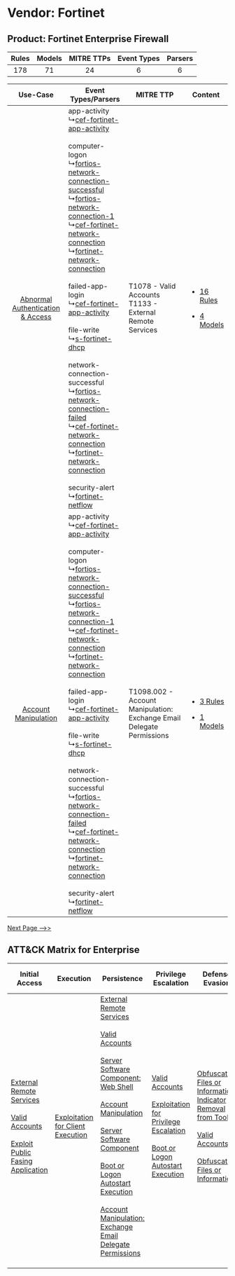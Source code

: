 Vendor: Fortinet
================
Product: Fortinet Enterprise Firewall
-------------------------------------
| Rules | Models | MITRE TTPs | Event Types | Parsers |
|:-----:|:------:|:----------:|:-----------:|:-------:|
|  178  |   71   |     24     |      6      |    6    |

|    Use-Case    | Event Types/Parsers    | MITRE TTP    | Content    |
|:----:| ---- | ---- | ---- |
| [Abnormal Authentication & Access](../../../UseCases/uc_abnormal_authentication_&_access.md) |  app-activity<br> ↳[cef-fortinet-app-activity](Ps/pC_ceffortinetappactivity.md)<br><br> computer-logon<br> ↳[fortios-network-connection-successful](Ps/pC_fortiosnetworkconnectionsuccessful.md)<br> ↳[fortios-network-connection-1](Ps/pC_fortiosnetworkconnection1.md)<br> ↳[cef-fortinet-network-connection](Ps/pC_ceffortinetnetworkconnection.md)<br> ↳[fortinet-network-connection](Ps/pC_fortinetnetworkconnection.md)<br><br> failed-app-login<br> ↳[cef-fortinet-app-activity](Ps/pC_ceffortinetappactivity.md)<br><br> file-write<br> ↳[s-fortinet-dhcp](Ps/pC_sfortinetdhcp.md)<br><br> network-connection-successful<br> ↳[fortios-network-connection-failed](Ps/pC_fortiosnetworkconnectionfailed.md)<br> ↳[cef-fortinet-network-connection](Ps/pC_ceffortinetnetworkconnection.md)<br> ↳[fortinet-network-connection](Ps/pC_fortinetnetworkconnection.md)<br><br> security-alert<br> ↳[fortinet-netflow](Ps/pC_fortinetnetflow.md)<br> | T1078 - Valid Accounts<br>T1133 - External Remote Services<br>    | [<ul><li>16 Rules</li></ul><ul><li>4 Models</li></ul>](RM/r_m_fortinet_fortinet_enterprise_firewall_Abnormal_Authentication_&_Access.md) |
|    [Account Manipulation](../../../UseCases/uc_account_manipulation.md)    |  app-activity<br> ↳[cef-fortinet-app-activity](Ps/pC_ceffortinetappactivity.md)<br><br> computer-logon<br> ↳[fortios-network-connection-successful](Ps/pC_fortiosnetworkconnectionsuccessful.md)<br> ↳[fortios-network-connection-1](Ps/pC_fortiosnetworkconnection1.md)<br> ↳[cef-fortinet-network-connection](Ps/pC_ceffortinetnetworkconnection.md)<br> ↳[fortinet-network-connection](Ps/pC_fortinetnetworkconnection.md)<br><br> failed-app-login<br> ↳[cef-fortinet-app-activity](Ps/pC_ceffortinetappactivity.md)<br><br> file-write<br> ↳[s-fortinet-dhcp](Ps/pC_sfortinetdhcp.md)<br><br> network-connection-successful<br> ↳[fortios-network-connection-failed](Ps/pC_fortiosnetworkconnectionfailed.md)<br> ↳[cef-fortinet-network-connection](Ps/pC_ceffortinetnetworkconnection.md)<br> ↳[fortinet-network-connection](Ps/pC_fortinetnetworkconnection.md)<br><br> security-alert<br> ↳[fortinet-netflow](Ps/pC_fortinetnetflow.md)<br> | T1098.002 - Account Manipulation: Exchange Email Delegate Permissions<br> | [<ul><li>3 Rules</li></ul><ul><li>1 Models</li></ul>](RM/r_m_fortinet_fortinet_enterprise_firewall_Account_Manipulation.md)    |
[Next Page -->>](2_ds_fortinet_fortinet_enterprise_firewall.md)

ATT&CK Matrix for Enterprise
----------------------------
| Initial Access                                                                                                                                                                                                                         | Execution                                                                              | Persistence                                                                                                                                                                                                                                                                                                                                                                                                                                                                                                                                                                                                  | Privilege Escalation                                                                                                                                                                                                                                | Defense Evasion                                                                                                                                                                                                                                                               | Credential Access                                                          | Discovery                                                                                                                                               | Lateral Movement                                                                                                                                                       | Collection                                                                                                                                                            | Command and Control                                                                                                                                                                                                      | Exfiltration | Impact                                                                                                                                                |
| -------------------------------------------------------------------------------------------------------------------------------------------------------------------------------------------------------------------------------------- | -------------------------------------------------------------------------------------- | ------------------------------------------------------------------------------------------------------------------------------------------------------------------------------------------------------------------------------------------------------------------------------------------------------------------------------------------------------------------------------------------------------------------------------------------------------------------------------------------------------------------------------------------------------------------------------------------------------------ | --------------------------------------------------------------------------------------------------------------------------------------------------------------------------------------------------------------------------------------------------- | ----------------------------------------------------------------------------------------------------------------------------------------------------------------------------------------------------------------------------------------------------------------------------- | -------------------------------------------------------------------------- | ------------------------------------------------------------------------------------------------------------------------------------------------------- | ---------------------------------------------------------------------------------------------------------------------------------------------------------------------- | --------------------------------------------------------------------------------------------------------------------------------------------------------------------- | ------------------------------------------------------------------------------------------------------------------------------------------------------------------------------------------------------------------------ | ------------ | ----------------------------------------------------------------------------------------------------------------------------------------------------- |
| [External Remote Services](https://attack.mitre.org/techniques/T1133)<br><br>[Valid Accounts](https://attack.mitre.org/techniques/T1078)<br><br>[Exploit Public Fasing Application](https://attack.mitre.org/techniques/T1190)<br><br> | [Exploitation for Client Execution](https://attack.mitre.org/techniques/T1203)<br><br> | [External Remote Services](https://attack.mitre.org/techniques/T1133)<br><br>[Valid Accounts](https://attack.mitre.org/techniques/T1078)<br><br>[Server Software Component: Web Shell](https://attack.mitre.org/techniques/T1505/003)<br><br>[Account Manipulation](https://attack.mitre.org/techniques/T1098)<br><br>[Server Software Component](https://attack.mitre.org/techniques/T1505)<br><br>[Boot or Logon Autostart Execution](https://attack.mitre.org/techniques/T1547)<br><br>[Account Manipulation: Exchange Email Delegate Permissions](https://attack.mitre.org/techniques/T1098/002)<br><br> | [Valid Accounts](https://attack.mitre.org/techniques/T1078)<br><br>[Exploitation for Privilege Escalation](https://attack.mitre.org/techniques/T1068)<br><br>[Boot or Logon Autostart Execution](https://attack.mitre.org/techniques/T1547)<br><br> | [Obfuscated Files or Information: Indicator Removal from Tools](https://attack.mitre.org/techniques/T1027/005)<br><br>[Valid Accounts](https://attack.mitre.org/techniques/T1078)<br><br>[Obfuscated Files or Information](https://attack.mitre.org/techniques/T1027)<br><br> | [OS Credential Dumping](https://attack.mitre.org/techniques/T1003)<br><br> | [Account Discovery](https://attack.mitre.org/techniques/T1087)<br><br>[File and Directory Discovery](https://attack.mitre.org/techniques/T1083)<br><br> | [Remote Services](https://attack.mitre.org/techniques/T1021)<br><br>[Remote Services: SMB/Windows Admin Shares](https://attack.mitre.org/techniques/T1021/002)<br><br> | [Email Collection](https://attack.mitre.org/techniques/T1114)<br><br>[Email Collection: Email Forwarding Rule](https://attack.mitre.org/techniques/T1114/003)<br><br> | [Proxy: Multi-hop Proxy](https://attack.mitre.org/techniques/T1090/003)<br><br>[Application Layer Protocol](https://attack.mitre.org/techniques/T1071)<br><br>[Proxy](https://attack.mitre.org/techniques/T1090)<br><br> |              | [Resource Hijacking](https://attack.mitre.org/techniques/T1496)<br><br>[Data Encrypted for Impact](https://attack.mitre.org/techniques/T1486)<br><br> |